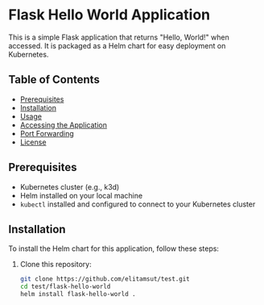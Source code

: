 # Flask Hello World Application

This is a simple Flask application that returns "Hello, World!" when accessed. It is packaged as a Helm chart for easy deployment on Kubernetes.

## Table of Contents
- [Prerequisites](#prerequisites)
- [Installation](#installation)
- [Usage](#usage)
- [Accessing the Application](#accessing-the-application)
- [Port Forwarding](#port-forwarding)
- [License](#license)

## Prerequisites

- Kubernetes cluster (e.g., k3d)
- Helm installed on your local machine
- `kubectl` installed and configured to connect to your Kubernetes cluster

## Installation

To install the Helm chart for this application, follow these steps:

1. Clone this repository:

   ```bash
   git clone https://github.com/elitamsut/test.git
   cd test/flask-hello-world
   helm install flask-hello-world .
